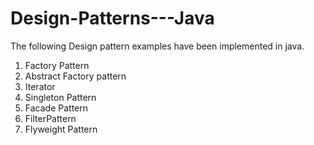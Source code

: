 # Design-Patterns---Java



The following Design pattern examples have been implemented in java.

1. Factory Pattern
2. Abstract Factory pattern
3. Iterator
4. Singleton Pattern                           
5. Facade Pattern
6. FilterPattern
7. Flyweight Pattern


